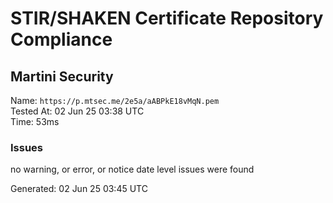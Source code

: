 # STIR/SHAKEN Certificate Repository Compliance

## Martini Security

Name: `https://p.mtsec.me/2e5a/aABPkE18vMqN.pem`\
Tested At: 02 Jun 25 03:38 UTC\
Time: 53ms

### Issues

no warning, or error, or notice date level issues were found

Generated: 02 Jun 25 03:45 UTC